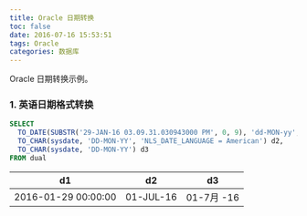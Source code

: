 ```yaml
---
title: Oracle 日期转换
toc: false
date: 2016-07-16 15:53:51
tags: Oracle
categories: 数据库
---
```


Oracle 日期转换示例。

### 1. 英语日期格式转换

```sql
SELECT
  TO_DATE(SUBSTR('29-JAN-16 03.09.31.030943000 PM', 0, 9), 'dd-MON-yy', 'NLS_DATE_LANGUAGE = American') d1,
  TO_CHAR(sysdate, 'DD-MON-YY', 'NLS_DATE_LANGUAGE = American') d2,
  TO_CHAR(sysdate, 'DD-MON-YY') d3
FROM dual
```

d1|d2|d3
-|-|-
2016-01-29 00:00:00 | 01-JUL-16|01-7月 -16
